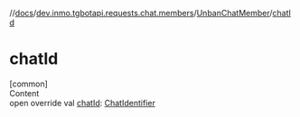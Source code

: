 //[docs](../../../index.md)/[dev.inmo.tgbotapi.requests.chat.members](../index.md)/[UnbanChatMember](index.md)/[chatId](chat-id.md)



# chatId  
[common]  
Content  
open override val [chatId](chat-id.md): [ChatIdentifier](../../dev.inmo.tgbotapi.types/-chat-identifier/index.md)  



